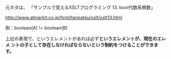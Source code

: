 元ネタは、
「サンプルで覚えるXSLTプログラミング 
13. bool代数系関数」

http://www.atmarkit.co.jp/fxml/tanpatsu/xslt/xslt13.html

例：boolean(A) != boolean(B) 

上記の表現で、<A>というエレメントがあれば必ず<B>というエレメントが、現在のエレメ ントの子として存在しなければならないという制約をつけることができます。